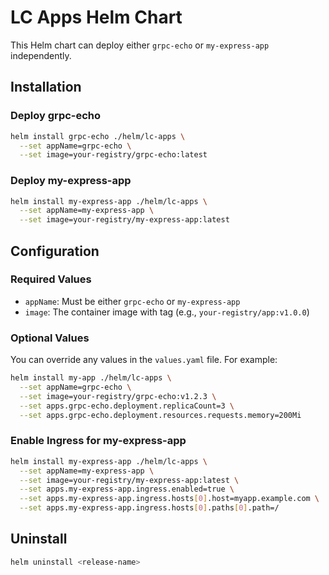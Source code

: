 # LC Apps Helm Chart

This Helm chart can deploy either `grpc-echo` or `my-express-app` independently.

## Installation

### Deploy grpc-echo

```bash
helm install grpc-echo ./helm/lc-apps \
  --set appName=grpc-echo \
  --set image=your-registry/grpc-echo:latest
```

### Deploy my-express-app

```bash
helm install my-express-app ./helm/lc-apps \
  --set appName=my-express-app \
  --set image=your-registry/my-express-app:latest
```

## Configuration

### Required Values

- `appName`: Must be either `grpc-echo` or `my-express-app`
- `image`: The container image with tag (e.g., `your-registry/app:v1.0.0`)

### Optional Values

You can override any values in the `values.yaml` file. For example:

```bash
helm install my-app ./helm/lc-apps \
  --set appName=grpc-echo \
  --set image=your-registry/grpc-echo:v1.2.3 \
  --set apps.grpc-echo.deployment.replicaCount=3 \
  --set apps.grpc-echo.deployment.resources.requests.memory=200Mi
```

### Enable Ingress for my-express-app

```bash
helm install my-express-app ./helm/lc-apps \
  --set appName=my-express-app \
  --set image=your-registry/my-express-app:latest \
  --set apps.my-express-app.ingress.enabled=true \
  --set apps.my-express-app.ingress.hosts[0].host=myapp.example.com \
  --set apps.my-express-app.ingress.hosts[0].paths[0].path=/
```

## Uninstall

```bash
helm uninstall <release-name>
``` 